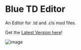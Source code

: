 # Blue TD Editor
 An Editor for .td and .cls mod files.

 Get the [Latest Version here](https://github.com/BlueMystical/Blue-TD-Editor/releases/latest/download/MysticalEditor.7z)!

 ![image](https://github.com/user-attachments/assets/8c86a4ec-8304-4d72-a449-b063915af946)

